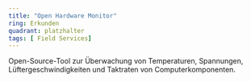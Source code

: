 ```yaml
---
title: "Open Hardware Monitor"
ring: Erkunden
quadrant: platzhalter
tags: [ Field Services]
---
```


Open-Source-Tool zur Überwachung von Temperaturen, Spannungen, Lüftergeschwindigkeiten und Taktraten von Computerkomponenten.
